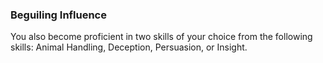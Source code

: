 ### Beguiling Influence
You also become proficient in two skills of your choice from the following skills: Animal Handling, Deception, Persuasion, or Insight.
